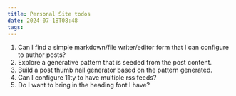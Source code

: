 ```yaml
---
title: Personal Site todos
date: 2024-07-18T08:48
tags:
---
```


1. Can I find a simple markdown/file writer/editor form that I can configure to author posts?
1. Explore a generative pattern that is seeded from the post content.
1. Build a post thumb nail generator based on the pattern generated.
1. Can I configure 11ty to have multiple rss feeds?
1. Do I want to bring in the heading font I have?


